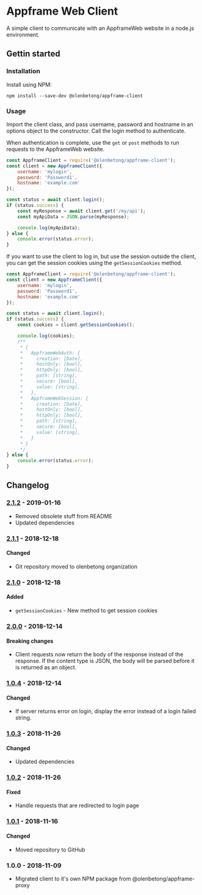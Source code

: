 # Appframe Web Client 

A simple client to communicate with an AppframeWeb website in a node.js environment.

## Gettin started

### Installation

Install using NPM:

```
npm install --save-dev @olenbetong/appframe-client
```

### Usage

Import the client class, and pass username, password and hostname in an options object to the constructor. Call the login method to authenticate.

When authentication is complete, use the `get` or `post` methods to run requests to the AppframeWeb website.

```js
const AppframeClient = require('@olenbetong/appframe-client');
const client = new AppframeClient({
	username: 'mylogin',
	password: 'Password1',
	hostname: 'example.com'
});

const status = await client.login();
if (status.success) {
	const myResponse = await client.get('/my/api');
	const myApiData = JSON.parse(myResponse);

	console.log(myApiData);
} else {
	console.error(status.error);
}
```

If you want to use the client to log in, but use the session outside the client, you can get the session cookies using the `getSessionCookies` method.

```js
const AppframeClient = require('@olenbetong/appframe-client');
const client = new AppframeClient({
	username: 'mylogin',
	password: 'Password1',
	hostname: 'example.com'
});

const status = await client.login();
if (status.success) {
	const cookies = client.getSessionCookies();

	console.log(cookies);
	/**
	 * {
	 *   AppframeWebAuth: {
	 *     creation: [Date],
	 *     hostOnly: [bool],
	 *     httpOnly: [bool],
	 *     path: [string],
	 *     secure: [bool],
	 *     value: [string],
	 *   },
	 *   AppframeWebSession: {
	 *     creation: [Date],
	 *     hostOnly: [bool],
	 *     httpOnly: [bool],
	 *     path: [string],
	 *     secure: [bool],
	 *     value: [string],
	 *   }
	 * }
	 */
} else {
	console.error(status.error);
}
```

## Changelog

### [2.1.2] - 2019-01-16

 * Removed obsolete stuff from README
 * Updated dependencies

### [2.1.1] - 2018-12-18

#### Changed

 * Git repository moved to olenbetong organization

### [2.1.0] - 2018-12-18

#### Added

 * `getSessionCookies` - New method to get session cookies

### [2.0.0] - 2018-12-14

#### Breaking changes

 * Client requests now return the body of the response instead of the response. If the content type is JSON, the body will be parsed before it is returned as an object.

### [1.0.4] - 2018-12-14

#### Changed

 * If server returns error on login, display the error instead of a login failed string.

### [1.0.3] - 2018-11-26

#### Changed

 * Updated dependencies

### [1.0.2] - 2018-11-26

#### Fixed

 * Handle requests that are redirected to login page

### [1.0.1] - 2018-11-16

#### Changed

 * Moved repository to GitHub

### 1.0.0 - 2018-11-09


 * Migrated client to it's own NPM package from @olenbetong/appframe-proxy

[UNRELEASED]: https://github.com/bjornarvh/appframe-client/compare/v2.1.1...HEAD
[2.1.2]: https://github.com/olenbetong/appframe-client/compare/v2.1.1...v2.1.2
[2.1.1]: https://github.com/olenbetong/appframe-client/compare/v2.1.0...v2.1.0
[2.1.0]: https://github.com/olenbetong/appframe-client/compare/v2.0.0...v2.1.0
[2.0.0]: https://github.com/olenbetong/appframe-client/compare/v1.0.4...v2.0.0
[1.0.4]: https://github.com/olenbetong/appframe-client/compare/v1.0.3...v1.0.4
[1.0.3]: https://github.com/olenbetong/appframe-client/compare/v1.0.2...v1.0.3
[1.0.2]: https://github.com/olenbetong/appframe-client/compare/v1.0.1...v1.0.2
[1.0.1]: https://github.com/olenbetong/appframe-client/compare/v1.0.0...v1.0.1